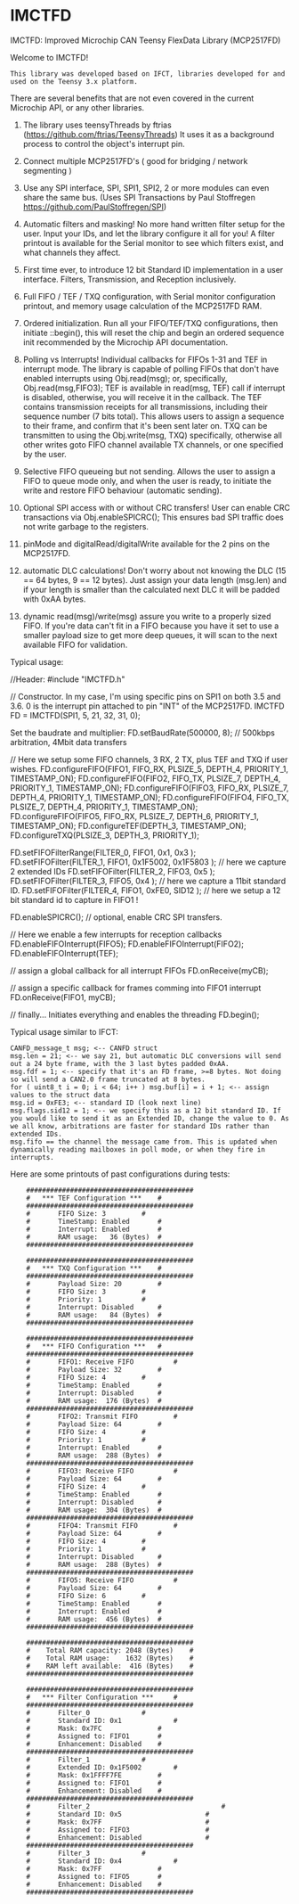 # IMCTFD
IMCTFD: Improved Microchip CAN Teensy FlexData Library (MCP2517FD)

  Welcome to IMCTFD!

    This library was developed based on IFCT, libraries developed for and used on the Teensy 3.x platform.
There are several benefits that are not even covered in the current Microchip API, or any other libraries.

1) The library uses teensyThreads by ftrias (https://github.com/ftrias/TeensyThreads)
   It uses it as a background process to control the object's interrupt pin.

2) Connect multiple MCP2517FD's ( good for bridging / network segmenting )
3) Use any SPI interface, SPI, SPI1, SPI2, 2 or more modules can even share the same bus. (Uses SPI Transactions by Paul Stoffregen https://github.com/PaulStoffregen/SPI)

4) Automatic filters and masking! No more hand written filter setup for the user. Input your IDs, and let the library configure it all for you! A filter printout is available for the Serial monitor to see which filters exist, and what channels they affect.

5) First time ever, to introduce 12 bit Standard ID implementation in a user interface. Filters, Transmission, and Reception inclusively.

6) Full FIFO / TEF / TXQ configuration, with Serial monitor configuration printout, and memory usage calculation of the MCP2517FD RAM.

7) Ordered initialization. Run all your FIFO/TEF/TXQ configurations, then initiate ::begin(), this will reset the chip and begin an ordered sequence init recommended by the Microchip API documentation.

8) Polling vs Interrupts! Individual callbacks for FIFOs 1-31 and TEF in interrupt mode. The library is capable of polling FIFOs that don't have enabled interrupts using Obj.read(msg); or, specifically, Obj.read(msg,FIFO3);
TEF is available in read(msg, TEF) call if interrupt is disabled, otherwise, you will receive it in the callback.
The TEF contains transmission receipts for all transmissions, including their sequence number (7 bits total). This allows users to assign a sequence to their frame, and confirm that it's been sent later on.
TXQ can be transmitten to using the Obj.write(msg, TXQ) specifically, otherwise all other writes goto FIFO channel available TX channels, or one specified by the user.

9) Selective FIFO queueing but not sending. Allows the user to assign a FIFO to queue mode only, and when the user is ready, to initiate the write and restore FIFO behaviour (automatic sending).

10) Optional SPI access with or without CRC transfers! User can enable CRC transactions via Obj.enableSPICRC();
    This ensures bad SPI traffic does not write garbage to the registers.

11) pinMode and digitalRead/digitalWrite available for the 2 pins on the MCP2517FD. 
12) automatic DLC calculations! Don't worry about not knowing the DLC (15 == 64 bytes, 9 == 12 bytes). Just assign your data length (msg.len) and if your length is smaller than the calculated next DLC it will be padded with 0xAA bytes.

13) dynamic read(msg)/write(msg) assure you write to a properly sized FIFO. If you're data can't fit in a FIFO because you have it set to use a smaller payload size to get more deep queues, it will scan to the next available FIFO for validation.

  Typical usage:

//Header:
 #include "IMCTFD.h"

// Constructor. In my case, I'm using specific pins on SPI1 on both 3.5 and 3.6. 0 is the interrupt pin attached
to pin "INT" of the MCP2517FD.
IMCTFD FD = IMCTFD(SPI1, 5, 21, 32, 31, 0);

Set the baudrate and multiplier:
FD.setBaudRate(500000, 8); // 500kbps arbitration, 4Mbit data transfers

// Here we setup some FIFO channels, 3 RX, 2 TX, plus TEF and TXQ if user wishes.
FD.configureFIFO(FIFO1, FIFO_RX, PLSIZE_5, DEPTH_4, PRIORITY_1, TIMESTAMP_ON);
FD.configureFIFO(FIFO2, FIFO_TX, PLSIZE_7, DEPTH_4, PRIORITY_1, TIMESTAMP_ON);
FD.configureFIFO(FIFO3, FIFO_RX, PLSIZE_7, DEPTH_4, PRIORITY_1, TIMESTAMP_ON);
FD.configureFIFO(FIFO4, FIFO_TX, PLSIZE_7, DEPTH_4, PRIORITY_1, TIMESTAMP_ON);
FD.configureFIFO(FIFO5, FIFO_RX, PLSIZE_7, DEPTH_6, PRIORITY_1, TIMESTAMP_ON);
FD.configureTEF(DEPTH_3, TIMESTAMP_ON);
FD.configureTXQ(PLSIZE_3, DEPTH_3, PRIORITY_1);

FD.setFIFOFilterRange(FILTER_0, FIFO1, 0x1, 0x3 );
FD.setFIFOFilter(FILTER_1, FIFO1, 0x1F5002, 0x1F5803 ); // here we capture 2 extended IDs
FD.setFIFOFilter(FILTER_2, FIFO3, 0x5 );
FD.setFIFOFilter(FILTER_3, FIFO5, 0x4 ); // here we capture a 11bit standard ID.
FD.setFIFOFilter(FILTER_4, FIFO1, 0xFE0, SID12 ); // here we setup a 12 bit standard id to capture in FIFO1 !

FD.enableSPICRC(); // optional, enable CRC SPI transfers.

// Here we enable a few interrupts for reception callbacks
FD.enableFIFOInterrupt(FIFO5);
FD.enableFIFOInterrupt(FIFO2);
FD.enableFIFOInterrupt(TEF);

// assign a global callback for all interrupt FIFOs
FD.onReceive(myCB);

// assign a specific callback for frames comming into FIFO1 interrupt
FD.onReceive(FIFO1, myCB);

// finally... Initiates everything and enables the threading
FD.begin();

Typical usage similar to IFCT:
```
CANFD_message_t msg; <-- CANFD struct
msg.len = 21; <-- we say 21, but automatic DLC conversions will send out a 24 byte frame, with the 3 last bytes padded 0xAA.
msg.fdf = 1; <-- specify that it's an FD frame, >=8 bytes. Not doing so will send a CAN2.0 frame truncated at 8 bytes.
for ( uint8_t i = 0; i < 64; i++ ) msg.buf[i] = i + 1; <-- assign values to the struct data
msg.id = 0xFE3; <-- standard ID (look next line)
msg.flags.sid12 = 1; <-- we specify this as a 12 bit standard ID. If you would like to send it as an Extended ID, change the value to 0. As we all know, arbitrations are faster for standard IDs rather than extended IDs.
msg.fifo == the channel the message came from. This is updated when dynamically reading mailboxes in poll mode, or when they fire in interrupts.
```

Here are some printouts of past configurations during tests:
```
	##########################################
	#	*** TEF Configuration ***	 #
	##########################################
	#	    FIFO Size: 3 		 #
	#	    TimeStamp: Enabled 		 #
	#	    Interrupt: Enabled 		 #
	#	    RAM usage:   36 (Bytes)	 #
	##########################################

	##########################################
	#	*** TXQ Configuration ***	 #
	##########################################
	#	    Payload Size: 20		 #
	#	    FIFO Size: 3 		 #
	#	    Priority: 1 		 #
	#	    Interrupt: Disabled		 #
	#	    RAM usage:   84 (Bytes)	 #
	##########################################

	##########################################
	#	*** FIFO Configuration ***	 #
	##########################################
	#	    FIFO1: Receive FIFO     	 #
	#	    Payload Size: 32		 #
	#	    FIFO Size: 4 		 #
	#	    TimeStamp: Enabled 		 #
	#	    Interrupt: Disabled		 #
	#	    RAM usage:  176 (Bytes)	 #
	##########################################
	#	    FIFO2: Transmit FIFO    	 #
	#	    Payload Size: 64		 #
	#	    FIFO Size: 4 		 #
	#	    Priority: 1 		 #
	#	    Interrupt: Enabled 		 #
	#	    RAM usage:  288 (Bytes)	 #
	##########################################
	#	    FIFO3: Receive FIFO     	 #
	#	    Payload Size: 64		 #
	#	    FIFO Size: 4 		 #
	#	    TimeStamp: Enabled 		 #
	#	    Interrupt: Disabled		 #
	#	    RAM usage:  304 (Bytes)	 #
	##########################################
	#	    FIFO4: Transmit FIFO    	 #
	#	    Payload Size: 64		 #
	#	    FIFO Size: 4 		 #
	#	    Priority: 1 		 #
	#	    Interrupt: Disabled		 #
	#	    RAM usage:  288 (Bytes)	 #
	##########################################
	#	    FIFO5: Receive FIFO     	 #
	#	    Payload Size: 64		 #
	#	    FIFO Size: 6 		 #
	#	    TimeStamp: Enabled 		 #
	#	    Interrupt: Enabled 		 #
	#	    RAM usage:  456 (Bytes)	 #
	##########################################

	##########################################
	#    Total RAM capacity: 2048 (Bytes)	 #
	#    Total RAM usage:    1632 (Bytes)	 #
	#    RAM left available:  416 (Bytes)	 #
	##########################################

	##########################################
	#	*** Filter Configuration ***	 #
	##########################################
	#	    Filter_0 			 #
	#	    Standard ID: 0x1         	 #
	#	    Mask: 0x7FC       		 #
	#	    Assigned to: FIFO1 		 #
	#	    Enhancement: Disabled	 #
	##########################################
	#	    Filter_1 			 #
	#	    Extended ID: 0x1F5002    	 #
	#	    Mask: 0x1FFFF7FE  		 #
	#	    Assigned to: FIFO1 		 #
	#	    Enhancement: Disabled	 #
	##########################################
	#	    Filter_2 			                     #
	#	    Standard ID: 0x5                	 #
	#	    Mask: 0x7FF       	             	 #
	#	    Assigned to: FIFO3 	            	 #
	#	    Enhancement: Disabled           	 #
	##########################################
	#	    Filter_3 			 #
	#	    Standard ID: 0x4         	 #
	#	    Mask: 0x7FF       		 #
	#	    Assigned to: FIFO5 		 #
	#	    Enhancement: Disabled	 #
	##########################################
```


